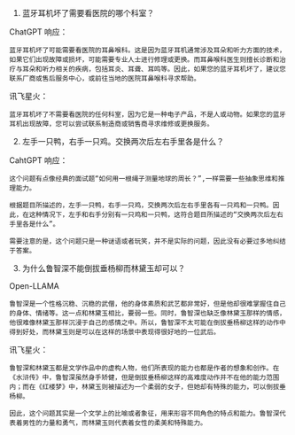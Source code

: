 


1.   蓝牙耳机坏了需要看医院的哪个科室？

ChatGPT 响应：
```
蓝牙耳机坏了可能需要看医院的耳鼻喉科。这是因为蓝牙耳机通常涉及耳朵和听力方面的技术，如果它们出现故障或损坏，可能需要专业人士进行修理或更换。而耳鼻喉科医生则擅长诊断和治疗与耳朵和听力相关的疾病，包括耳炎、耳聋、耳鸣等。因此，如果您的蓝牙耳机坏了，建议您联系厂商或售后服务中心，或前往当地的医院耳鼻喉科寻求帮助。
```
讯飞星火：


```
蓝牙耳机坏了不需要看医院的任何科室，因为它是一种电子产品，不是人或动物。如果您的蓝牙耳机出现故障，您可以尝试联系制造商或销售商寻求维修或更换服务。
```

2.  左手一只鸭，右手一只鸡。交换两次后左右手里各是什么？

CahtGPT 响应：
```
这个问题有点像经典的面试题“如何用一根绳子测量地球的周长？”,一样需要一些抽象思维和推理能力。

根据题目所描述的，左手一只鸭，右手一只鸡，交换两次后左右手里各有一只鸡和一只鸭。因此，在这种情况下，左手和右手分别有一只鸡和一只鸭，这符合题目所描述的“交换两次后左右手里各是什么”。

需要注意的是，这个问题只是一种谜语或者玩笑，并不是实际的问题，因此没有必要过多地纠结于答案。

```


3.  为什么鲁智深不能倒拔垂杨柳而林黛玉却可以？

Open-LLAMA
```
鲁智深是一个性格沉稳、沉稳的武僧，他的身体素质和武艺都非常好，但是他却很难掌握住自己的身体、情绪等。这一点和林黛玉相比，要弱一些。同时，鲁智深也缺乏像林黛玉那样的情感，他很难像林黛玉那样沉浸于自己的感情之中。所以，鲁智深不太可能在倒拔垂杨柳这样的动作中得到好处，而林黛玉则是可以在这样的场景中表现得很好地的一位武后。

```

讯飞星火：
```
鲁智深和林黛玉都是文学作品中的虚构人物，他们所表现的能力也都是作者的想象和创作。在《水浒传》中，鲁智深虽然身手矫健，但是倒拔垂杨柳这样的高难度动作并不在他的能力范围内；而在《红楼梦》中，林黛玉则被描述为一个柔弱的女子，但她却有特殊的能力，可以倒拔垂杨柳。

因此，这个问题其实是一个文学上的比喻或者象征，用来形容不同角色的特点和能力。鲁智深代表着男性的力量和勇气，而林黛玉则代表着女性的柔美和特殊能力。
```
